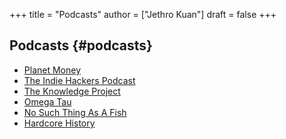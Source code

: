 +++
title = "Podcasts"
author = ["Jethro Kuan"]
draft = false
+++

## Podcasts {#podcasts}

- [Planet Money](https://www.npr.org/sections/money/)
- [The Indie Hackers Podcast](https://www.indiehackers.com/podcast)
- [The Knowledge Project](https://fs.blog/the-knowledge-project/)
- [Omega Tau](http://omegataupodcast.net/)
- [No Such Thing As A Fish](https://audioboom.com/channel/nosuchthingasafish)
- [Hardcore History](https://www.dancarlin.com/hardcore-history-series/)
